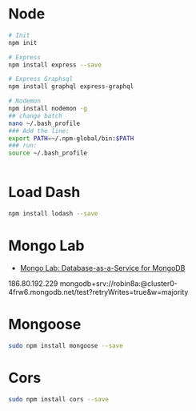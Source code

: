 # Node
```sh
# Init
npm init

# Express
npm install express --save

# Express Graphsql
npm install graphql express-graphql

# Nodemon
npm install nodemon -g
## change batch
nano ~/.bash_profile
### Add the line:
export PATH=~/.npm-global/bin:$PATH
### run:
source ~/.bash_profile



```




# Load Dash

```sh
npm install lodash --save
```


# Mongo Lab
- [Mongo Lab: Database-as-a-Service for MongoDB](https://mlab.com/)

186.80.192.229
mongodb+srv://robin8a:<password>@cluster0-4frw6.mongodb.net/test?retryWrites=true&w=majority

# Mongoose
```sh
sudo npm install mongoose --save
```

# Cors
```sh
sudo npm install cors --save
```
